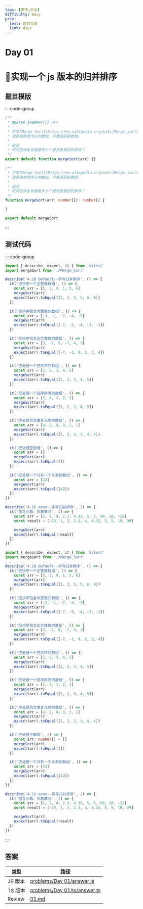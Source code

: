 ```yaml
---
tags: [排序,分治]
difficulty: easy
prev:
  text: 题目目录
  link: days
---
```


# Day 01

# 🎉实现一个 js 版本的归并排序

## 题目模版

::: code-group

```js [mergeSort.js]
/**
 * @param {number[]} arr
 *
 * 手写[Merge Sort](https://en.wikipedia.org/wiki/Merge_sort)
 * 请直接修改传入的数组，不要返回新数组。
 *
 * 追问
 * 时间空间复杂度是多少？是否是稳定的排序？
 */
export default function mergeSort(arr) {}
```

```ts [mergeSort.ts]
/**
 * 手写[Merge Sort](https://en.wikipedia.org/wiki/Merge_sort)
 * 请直接修改传入的数组，不要返回新数组。
 *
 * 追问
 * 时间空间复杂度是多少？是否是稳定的排序？
 */
function mergeSort(arr: number[]): number[] {

}

export default mergeSort
```

:::

## 测试代码

::: code-group

```js [Merge_Sort.spec.js]
import { describe, expect, it } from 'vitest'
import mergeSort from './Merge_Sort'

describe('4.16.default--手写归并排序', () => {
  it('应排序一个正整数数组', () => {
    const arr = [5, 2, 9, 1, 5, 6]
    mergeSort(arr)
    expect(arr).toEqual([1, 2, 5, 5, 6, 9])
  })

  it('应排序包含负整数的数组', () => {
    const arr = [-3, -1, -7, -4, -5]
    mergeSort(arr)
    expect(arr).toEqual([-7, -5, -4, -3, -1])
  })

  it('应排序包含正负整数的数组', () => {
    const arr = [3, -1, 0, -7, 4, 2]
    mergeSort(arr)
    expect(arr).toEqual([-7, -1, 0, 2, 3, 4])
  })

  it('应处理一个已排序的数组', () => {
    const arr = [1, 2, 3, 4, 5]
    mergeSort(arr)
    expect(arr).toEqual([1, 2, 3, 4, 5])
  })

  it('应处理一个逆序排序的数组', () => {
    const arr = [5, 4, 3, 2, 1]
    mergeSort(arr)
    expect(arr).toEqual([1, 2, 3, 4, 5])
  })

  it('应处理包含重复元素的数组', () => {
    const arr = [4, 2, 4, 3, 2, 1]
    mergeSort(arr)
    expect(arr).toEqual([1, 2, 2, 3, 4, 4])
  })

  it('应处理空数组', () => {
    const arr = []
    mergeSort(arr)
    expect(arr).toEqual([])
  })

  it('应处理一个只有一个元素的数组', () => {
    const arr = [42]
    mergeSort(arr)
    expect(arr).toEqual([42])
  })
})

describe('4.16.seam--手写归并排序', () => {
  it('包含小数、负数情况', () => {
    const arr = [1, 2, 4, 2.3, 4.32, 5, 5, 99, 10, -23]
    const result = [-23, 1, 2, 2.3, 4, 4.32, 5, 5, 10, 99]

    mergeSort(arr)
    expect(arr).toEqual(result)
  })
})
```

```ts [Merge_Sort.spec.ts]
import { describe, expect, it } from 'vitest'
import mergeSort from './Merge_Sort'

describe('4.16.default--手写归并排序', () => {
  it('应排序一个正整数数组', () => {
    const arr = [5, 2, 9, 1, 5, 6]
    mergeSort(arr)
    expect(arr).toEqual([1, 2, 5, 5, 6, 9])
  })

  it('应排序包含负整数的数组', () => {
    const arr = [-3, -1, -7, -4, -5]
    mergeSort(arr)
    expect(arr).toEqual([-7, -5, -4, -3, -1])
  })

  it('应排序包含正负整数的数组', () => {
    const arr = [3, -1, 0, -7, 4, 2]
    mergeSort(arr)
    expect(arr).toEqual([-7, -1, 0, 2, 3, 4])
  })

  it('应处理一个已排序的数组', () => {
    const arr = [1, 2, 3, 4, 5]
    mergeSort(arr)
    expect(arr).toEqual([1, 2, 3, 4, 5])
  })

  it('应处理一个逆序排序的数组', () => {
    const arr = [5, 4, 3, 2, 1]
    mergeSort(arr)
    expect(arr).toEqual([1, 2, 3, 4, 5])
  })

  it('应处理包含重复元素的数组', () => {
    const arr = [4, 2, 4, 3, 2, 1]
    mergeSort(arr)
    expect(arr).toEqual([1, 2, 2, 3, 4, 4])
  })

  it('应处理空数组', () => {
    const arr: number[] = []
    mergeSort(arr)
    expect(arr).toEqual([])
  })

  it('应处理一个只有一个元素的数组', () => {
    const arr = [42]
    mergeSort(arr)
    expect(arr).toEqual([42])
  })
})

describe('4.16.seam--手写归并排序', () => {
  it('包含小数、负数情况', () => {
    const arr = [1, 2, 4, 2.3, 4.32, 5, 5, 99, 10, -23]
    const result = [-23, 1, 2, 2.3, 4, 4.32, 5, 5, 10, 99]

    mergeSort(arr)
    expect(arr).toEqual(result)
  })
})
```

:::

## 答案

| 类型    | 路径                                                                                                                                    |
| ------- | --------------------------------------------------------------------------------------------------------------------------------------- |
| JS 版本 | [problems/Day 01/answer.js](https://github.com/506-FETL/one-question-per-day/blob/main/packages/problems/base/Day%2001/answer.js)       |
| TS 版本 | [problems/Day 01/ts/answer.ts](https://github.com/506-FETL/one-question-per-day/blob/main/packages/problems/base/Day%2001/ts/answer.ts) |
| Review  | [01.md](/review/01)                                                                                                                     |
